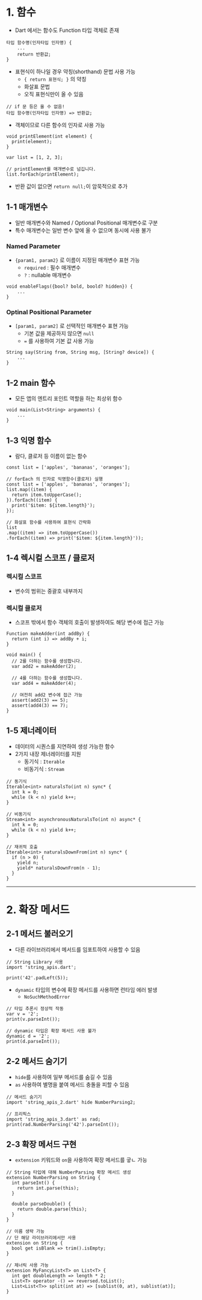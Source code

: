 # 1. 함수

- Dart 에서는 함수도 Function 타입 객체로 존재

```
타입 함수명(인자타입 인자명) {
    ...
    return 반환값;
}
```

- 표현식이 하나일 경우 약칭(shorthand) 문법 사용 가능
  - `{ return 표현식; }` 의 약칭
  - 화살표 문법
  - 오직 표현식만이 올 수 있음

```
// if 문 등은 올 수 없음!
타입 함수명(인자타입 인자명) => 반환값;
```

- 객체이므로 다른 함수의 인자로 사용 가능

```
void printElement(int element) {
  print(element);
}

var list = [1, 2, 3];

// printElement를 매개변수로 넘깁니다.
list.forEach(printElement);
```

- 반환 값이 없으면 `return null;`이 암묵적으로 추가

## 1-1 매개변수

- 일반 매개변수와 Named / Optional Positional 매개변수로 구분
- 특수 매개변수는 일반 변수 앞에 올 수 없으며 동시에 사용 불가

### Named Parameter

- `{param1, param2}` 로 이름이 지정된 매개변수 표현 가능
  - `required` : 필수 매개변수
  - `?` : nullable 매개변수

```
void enableFlags({bool? bold, boold? hidden}) {
    ...
}
```

### Optinal Positional Parameter

- `[param1, param2]` 로 선택적인 매개변수 표현 가능
  - 기본 값을 제공하지 않으면 `null`
  - `=` 를 사용하여 기본 값 사용 가능

```
String say(String from, String msg, [String? device]) {
    ...
}
```

## 1-2 main 함수

- 모든 앱의 엔트리 포인트 역할을 하는 최상위 함수

```
void main(List<String> arguments) {
    ...
}
```

## 1-3 익명 함수

- 람다, 클로저 등 이름이 없는 함수

```
const list = ['apples', 'bananas', 'oranges'];

// forEach 의 인자로 익명함수(클로저) 실행
const list = ['apples', 'bananas', 'oranges'];
list.map((item) {
  return item.toUpperCase();
}).forEach((item) {
  print('$item: ${item.length}');
});

// 화살표 함수를 사용하여 표현식 간략화
list
.map((item) => item.toUpperCase())
.forEach((item) => print('$item: ${item.length}'));
```

## 1-4 렉시컬 스코프 / 클로저

### 렉시컬 스코프

- 변수의 범위는 중괄호 내부까지

### 렉시컬 클로저

- 스코프 밖에서 함수 객체의 호출이 발생하여도 해당 변수에 접근 가능

```
Function makeAdder(int addBy) {
  return (int i) => addBy + i;
}

void main() {
  // 2를 더하는 함수를 생성합니다.
  var add2 = makeAdder(2);

  // 4를 더하는 함수를 생성합니다.
  var add4 = makeAdder(4);

  // 여전히 add2 변수에 접근 가능
  assert(add2(3) == 5);
  assert(add4(3) == 7);
}
```

## 1-5 제너레이터

- 데이터의 시퀀스를 지연하여 생성 가능한 함수
- 2가지 내장 제너레이터를 지원
  - 동기식 : `Iterable`
  - 비동기식 : `Stream`

```
// 동기식
Iterable<int> naturalsTo(int n) sync* {
  int k = 0;
  while (k < n) yield k++;
}

// 비동기식
Stream<int> asynchronousNaturalsTo(int n) async* {
  int k = 0;
  while (k < n) yield k++;
}

// 재귀적 호출
Iterable<int> naturalsDownFrom(int n) sync* {
  if (n > 0) {
    yield n;
    yield* naturalsDownFrom(n - 1);
  }
}
```

---

# 2. 확장 메서드

## 2-1 메서드 불러오기

- 다른 라이브러리에서 메서드를 임포트하여 사용할 수 있음

```
// String Library 사용
import 'string_apis.dart';

print('42'.padLeft(5));
```

- `dynamic` 타입의 변수에 확장 메서드를 사용하면 런타임 에러 발생
  - `NoSuchMethodError`

```
// 타입 추론시 정상적 작동
var v = '2';
print(v.parseInt());

// dynamic 타입은 확장 메서드 사용 불가
dynamic d = '2';
print(d.parseInt());
```

## 2-2 메서드 숨기기

- `hide`를 사용하여 일부 메서드를 숨길 수 있음
- `as` 사용하여 별명을 붙여 메서드 충돌을 피할 수 있음

```
// 메서드 숨기기
import 'string_apis_2.dart' hide NumberParsing2;

// 프리픽스
import 'string_apis_3.dart' as rad;
print(rad.NumberParsing('42').parseInt());
```

## 2-3 확장 메서드 구현

- `extension` 키워드와 `on`을 사용하여 확장 메서드를 궇ㄴ 가능

```
// String 타입에 대해 NumberParsing 확장 메서드 생성
extension NumberParsing on String {
  int parseInt() {
    return int.parse(this);
  }

  double parseDouble() {
    return double.parse(this);
  }
}

// 이름 생략 가능
// 단 해당 라이브러리에서만 사용
extension on String {
  bool get isBlank => trim().isEmpty;
}

// 제너릭 사용 가능
extension MyFancyList<T> on List<T> {
  int get doubleLength => length * 2;
  List<T> operator -() => reversed.toList();
  List<List<T>> split(int at) => [sublist(0, at), sublist(at)];
}
```
